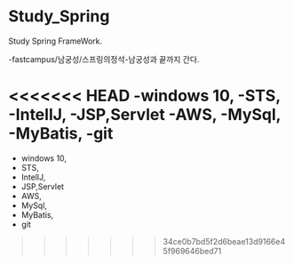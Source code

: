 # Study_Spring
Study Spring FrameWork.

-fastcampus/남궁성/스프링의정석-남궁성과 끝까지 간다.

<<<<<<< HEAD
-windows 10,
-STS,
-IntellJ,
-JSP,Servlet
-AWS,
-MySql,
-MyBatis,
-git 
=======


- windows 10,
- STS,
- IntellJ,
- JSP,Servlet
- AWS,
- MySql,
- MyBatis,
- git 
>>>>>>> 34ce0b7bd5f2d6beae13d9166e45f969646bed71


